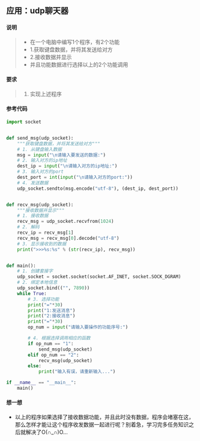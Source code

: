 ## 应用：udp聊天器

#### 说明

> - 在一个电脑中编写1个程序，有2个功能
> - 1.获取键盘数据，并将其发送给对方
> - 2.接收数据并显示
> - 并且功能数据进行选择以上的2个功能调用

#### 要求

> 1. 实现上述程序

#### 参考代码

```python
import socket


def send_msg(udp_socket):
    """获取键盘数据，并将其发送给对方"""
    # 1. 从键盘输入数据
    msg = input("\n请输入要发送的数据:")
    # 2. 输入对方的ip地址
    dest_ip = input("\n请输入对方的ip地址:")
    # 3. 输入对方的port
    dest_port = int(input("\n请输入对方的port:"))
    # 4. 发送数据
    udp_socket.sendto(msg.encode("utf-8"), (dest_ip, dest_port))


def recv_msg(udp_socket):
    """接收数据并显示"""
    # 1. 接收数据
    recv_msg = udp_socket.recvfrom(1024)
    # 2. 解码
    recv_ip = recv_msg[1]
    recv_msg = recv_msg[0].decode("utf-8")
    # 3. 显示接收到的数据
    print(">>>%s:%s" % (str(recv_ip), recv_msg))


def main():
    # 1. 创建套接字
    udp_socket = socket.socket(socket.AF_INET, socket.SOCK_DGRAM)
    # 2. 绑定本地信息
    udp_socket.bind(("", 7890))
    while True:
        # 3. 选择功能
        print("="*30)
        print("1:发送消息")
        print("2:接收消息")
        print("="*30)
        op_num = input("请输入要操作的功能序号:")

        # 4. 根据选择调用相应的函数
        if op_num == "1":
            send_msg(udp_socket)
        elif op_num == "2":
            recv_msg(udp_socket)
        else:
            print("输入有误，请重新输入...")

if __name__ == "__main__":
    main()
```

#### 想一想

- 以上的程序如果选择了接收数据功能，并且此时没有数据，程序会堵塞在这，那么怎样才能让这个程序收发数据一起进行呢？别着急，学习完多任务知识之后就解决了O(∩_∩)O...